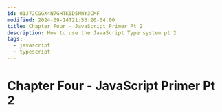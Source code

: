 ```yaml
---
id: 01J7JCGGX4N7GHTKSD5NWY3CMF
modified: 2024-09-14T21:53:20-04:00
title: Chapter Four - JavaScript Primer Pt 2
description: How to use the JavaScript Type system pt 2
tags:
  - javascript
  - typescript
---
```

# Chapter Four - JavaScript Primer Pt 2
